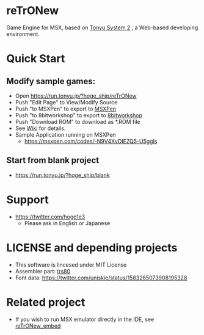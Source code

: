 # reTrONew
Game Engine for MSX, based on [Tonyu System 2](https://github.com/hoge1e3/Tonyu2)
, a Web-based developing environment.

# Quick Start

## Modify sample games:

- Open https://run.tonyu.jp/?hoge_ship/reTrONew
- Push "Edit Page" to View/Modify Source
- Push "to MSXPen" to export to [MSXPen](https://msxpen.com/)
- Push "to 8bitworkshop" to export to [8bitworkshop](https://8bitworkshop.com/)
- Push "Download ROM" to download as *.ROM file
- See [Wiki](https://github.com/hoge1e3/reTrONew/wiki) for details.
- Sample Application running on MSXPen
  - https://msxpen.com/codes/-N9V4XvDIEZQ5-U5ggls

## Start from blank project

- https://run.tonyu.jp/?hoge_ship/blank

# Support 

- https://twitter.com/hoge1e3
  - Please ask in English or Japanese

# LICENSE and depending projects

- This software is lincesed under MIT License
- Assembler part: [trs80](https://github.com/lkesteloot/trs80)
- Font data: https://twitter.com/uniskie/status/1583265073908195328

# Related project

- If you wish to run MSX emulator directly in the IDE, see [reTrONew_embed](https://github.com/hoge1e3/reTrONew_embed/)
